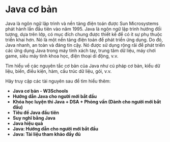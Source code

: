# Java cơ bản
Java là ngôn ngữ lập trình và nền tảng điện toán được Sun Microsystems phát hành lần đầu tiên vào năm 1995. Java là ngôn ngữ lập trình hướng đối tượng, dựa trên lớp, có mục đích chung được thiết kế để có ít sự phụ thuộc triển khai hơn. Nó là một nền tảng điện toán để phát triển ứng dụng. Do đó, Java nhanh, an toàn và đáng tin cậy. Nó được sử dụng rộng rãi để phát triển các ứng dụng Java trong máy tính xách tay, trung tâm dữ liệu, máy chơi game, siêu máy tính khoa học, điện thoại di động, v.v.

Tìm hiểu về các nguyên tắc cơ bản của Java như cú pháp cơ bản, kiểu dữ liệu, biến, điều kiện, hàm, cấu trúc dữ liệu, gói, v.v.

Hãy truy cập các tài nguyên sau để tìm hiểu thêm:
- **Java cơ bản - W3Schools**
- **Hướng dẫn Java cho người mới bắt đầu**
- **Khóa học luyện thi Java + DSA + Phỏng vấn (Dành cho người mới bắt đầu)**
- **Tiêu đề Java đầu tiên**
- **Suy nghĩ bằng Java**
- **Java hiệu quả**
- **Java: Hướng dẫn cho người mới bắt đầu**
- **Java: Tài liệu tham khảo đầy đủ**